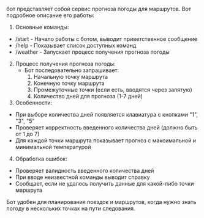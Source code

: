 бот представляет собой сервис прогноза погоды для маршрутов. Вот подробное описание его работы:

1. Основные команды:
- /start - Начало работы с ботом, выводит приветственное сообщение
- /help - Показывает список доступных команд
- /weather - Запускает процесс получения прогноза погоды

2. Процесс получения прогноза погоды:
   - Бот последовательно запрашивает:
     1. Начальную точку маршрута
     2. Конечную точку маршрута
     3. Промежуточные точки (если есть, вводятся через запятую)
     4. Количество дней для прогноза (1-7 дней)
3. Особенности:
- При выборе количества дней появляется клавиатура с кнопками "1", "3", "5"
- Проверяет корректность введенного количества дней (должно быть от 1 до 7)
- Для каждой точки маршрута показывает прогноз с максимальной и минимальной температурой

4. Обработка ошибок:
- Проверяет валидность введенного количества дней
- При вводе неизвестной команды выводит справку
- Сообщает, если не удалось получить данные для какой-либо точки маршрута



Бот удобен для планирования поездок и маршрутов, когда нужно знать погоду в нескольких точках на пути следования.